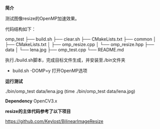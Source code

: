 **简介**

测试图像resize的OpenMP加速效果。

代码结构如下：

omp_test
├── build.sh
├── clear.sh
├── CMakeLists.txt
├── common
│   ├── CMakeLists.txt
│   ├── omp_resize.cpp
│   └── omp_resize.hpp
├── data
│   └── lena.jpg
├── omp_test.cpp
└── README.md

执行./build.sh脚本，完成目标文件生成，并安装至./bin文件夹

* build.sh -DOMP=y 打开OpenMP选项

**运行测试**

./bin/omp_test data/lena.jpg
(time ./bin/omp_test data/lena.jpg)

**Dependency**
OpenCV3.x

**resize的主体代码参考了以下项目**

https://github.com/Keylost/BilinearImageResize
